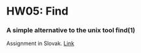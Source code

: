 # HW05: Find
### A simple alternative to the unix tool find(1)

Assignment in Slovak. [Link](https://web.archive.org/web/20201008222427/https://www.fi.muni.cz/pb071/hw/homework-05/)
